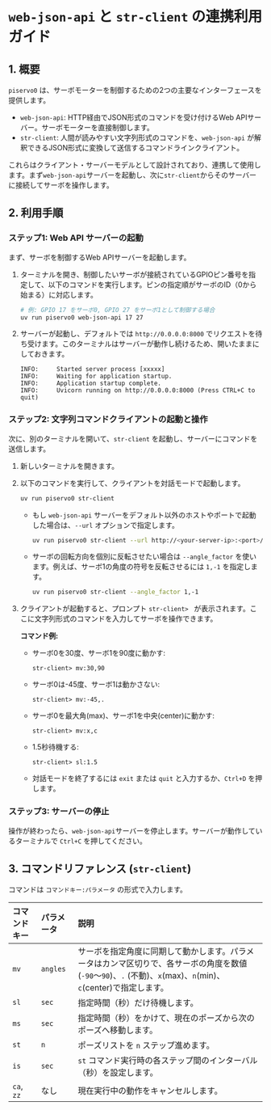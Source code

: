 # `web-json-api` と `str-client` の連携利用ガイド

## 1. 概要

`piservo0` は、サーボモーターを制御するための2つの主要なインターフェースを提供します。

-   `web-json-api`: HTTP経由でJSON形式のコマンドを受け付けるWeb APIサーバー。サーボモーターを直接制御します。
-   `str-client`: 人間が読みやすい文字列形式のコマンドを、`web-json-api` が解釈できるJSON形式に変換して送信するコマンドラインクライアント。

これらはクライアント・サーバーモデルとして設計されており、連携して使用します。まず`web-json-api`サーバーを起動し、次に`str-client`からそのサーバーに接続してサーボを操作します。

## 2. 利用手順

### ステップ1: Web API サーバーの起動

まず、サーボを制御するWeb APIサーバーを起動します。

1.  ターミナルを開き、制御したいサーボが接続されているGPIOピン番号を指定して、以下のコマンドを実行します。ピンの指定順がサーボのID（0から始まる）に対応します。

    ```bash
    # 例: GPIO 17 をサーボ0, GPIO 27 をサーボ1として制御する場合
    uv run piservo0 web-json-api 17 27
    ```

2.  サーバーが起動し、デフォルトでは `http://0.0.0.0:8000` でリクエストを待ち受けます。このターミナルはサーバーが動作し続けるため、開いたままにしておきます。

    ```
    INFO:     Started server process [xxxxx]
    INFO:     Waiting for application startup.
    INFO:     Application startup complete.
    INFO:     Uvicorn running on http://0.0.0.0:8000 (Press CTRL+C to quit)
    ```

### ステップ2: 文字列コマンドクライアントの起動と操作

次に、別のターミナルを開いて、`str-client` を起動し、サーバーにコマンドを送信します。

1.  新しいターミナルを開きます。

2.  以下のコマンドを実行して、クライアントを対話モードで起動します。

    ```bash
    uv run piservo0 str-client
    ```
    
    -   もし `web-json-api` サーバーをデフォルト以外のホストやポートで起動した場合は、`--url` オプションで指定します。
        ```bash
        uv run piservo0 str-client --url http://<your-server-ip>:<port>/cmd
        ```
    -   サーボの回転方向を個別に反転させたい場合は `--angle_factor` を使います。例えば、サーボ1の角度の符号を反転させるには `1,-1` を指定します。
        ```bash
        uv run piservo0 str-client --angle_factor 1,-1
        ```

3.  クライアントが起動すると、プロンプト `str-client> ` が表示されます。ここに文字列形式のコマンドを入力してサーボを操作できます。

    **コマンド例:**

    -   サーボ0を30度、サーボ1を90度に動かす:
        ```
        str-client> mv:30,90
        ```

    -   サーボ0は-45度、サーボ1は動かさない:
        ```
        str-client> mv:-45,.
        ```

    -   サーボ0を最大角(max)、サーボ1を中央(center)に動かす:
        ```
        str-client> mv:x,c
        ```

    -   1.5秒待機する:
        ```
        str-client> sl:1.5
        ```
    
    -   対話モードを終了するには `exit` または `quit` と入力するか、`Ctrl+D` を押します。

### ステップ3: サーバーの停止

操作が終わったら、`web-json-api`サーバーを停止します。サーバーが動作しているターミナルで `Ctrl+C` を押してください。

## 3. コマンドリファレンス (`str-client`)

コマンドは `コマンドキー:パラメータ` の形式で入力します。

| コマンドキー | パラメータ | 説明 |
| :--- | :--- | :--- |
| `mv` | `angles` | サーボを指定角度に同期して動かします。パラメータはカンマ区切りで、各サーボの角度を数値 (`-90`～`90`)、`.` (不動)、`x`(max)、`n`(min)、`c`(center)で指定します。 |
| `sl` | `sec` | 指定時間（秒）だけ待機します。 |
| `ms` | `sec` | 指定時間（秒）をかけて、現在のポーズから次のポーズへ移動します。 |
| `st` | `n` | ポーズリストを `n` ステップ進めます。 |
| `is` | `sec` | `st` コマンド実行時の各ステップ間のインターバル（秒）を設定します。 |
| `ca`, `zz` | なし | 現在実行中の動作をキャンセルします。 |